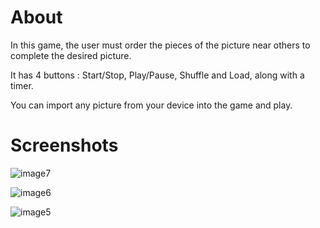 # About 

In this game, the user must order the pieces of the picture near others to complete the desired picture. 

It has 4 buttons : Start/Stop, Play/Pause, Shuffle and Load, along with a timer.

You can import any picture from your device into the game and play.

# Screenshots 
![image7](https://user-images.githubusercontent.com/76456498/114835638-67d9be80-9def-11eb-8d79-5cff358d8db6.png)

![image6](https://user-images.githubusercontent.com/76456498/114835803-95bf0300-9def-11eb-9b3b-0e20e566663b.png)


![image5](https://user-images.githubusercontent.com/76456498/114835674-70ca9000-9def-11eb-94e1-1420d913d6ca.png)

